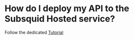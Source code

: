 # How do I deploy my API to the Subsquid Hosted service?

Follow the dedicated [Tutorial](subsquid-docs/tutorial/deploy-your-squid.md)
